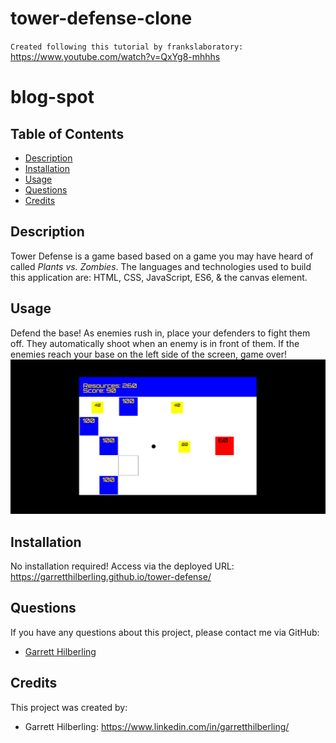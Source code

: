 # tower-defense-clone
`Created following this tutorial by frankslaboratory:` https://www.youtube.com/watch?v=QxYg8-mhhhs
# blog-spot

## Table of Contents
* [Description](#Description)
* [Installation](#Installation)
* [Usage](#Usage)
* [Questions](#Questions)
* [Credits](#Credits)

## Description
Tower Defense is a game based based on a game you may have heard of called *Plants vs. Zombies*. The languages and technologies used to build this application are: HTML, CSS, JavaScript, ES6, & the canvas element. 

## Usage
Defend the base! As enemies rush in, place your defenders to fight them off. They automatically shoot when an enemy is in front of them. If the enemies reach your base on the left side of the screen, game over!
![application screenshot](./img/application-screenshot.png?raw=true)

## Installation
No installation required! Access via the deployed URL: https://garretthilberling.github.io/tower-defense/

## Questions
If you have any questions about this project, please contact me via GitHub: 
* [Garrett Hilberling](https://github.com/garretthilberling)

## Credits
This project was created by:
* Garrett Hilberling: https://www.linkedin.com/in/garretthilberling/
